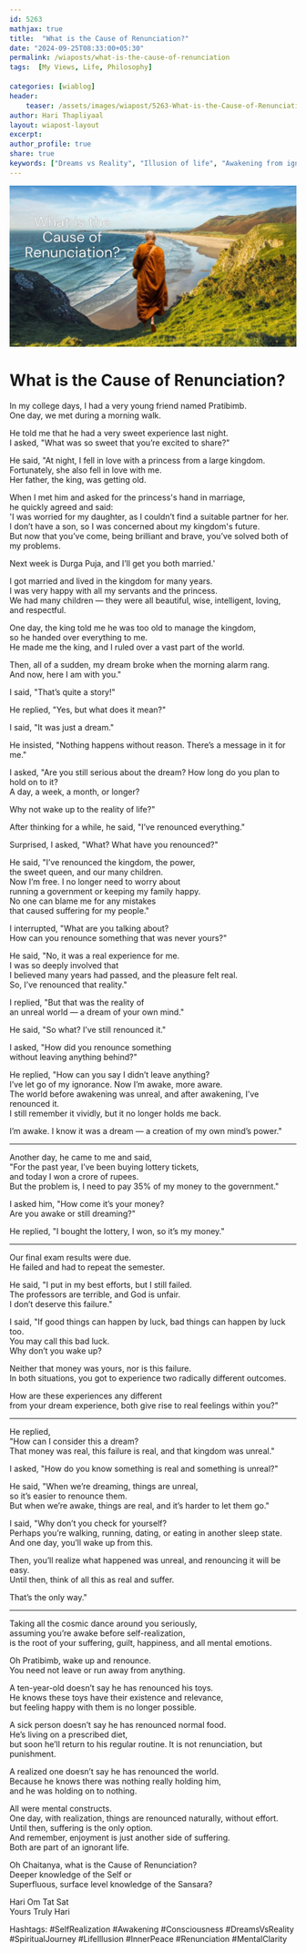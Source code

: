 ```yaml
---        
id: 5263 
mathjax: true        
title:  "What is the Cause of Renunciation?"        
date: "2024-09-25T08:33:00+05:30"        
permalink: /wiaposts/what-is-the-cause-of-renunciation
tags:  [My Views, Life, Philosophy]         
        
categories: [wiablog] 
header:        
    teaser: /assets/images/wiapost/5263-What-is-the-Cause-of-Renunciation.jpg        
author: Hari Thapliyaal        
layout: wiapost-layout        
excerpt:        
author_profile: true        
share: true
keywords: ["Dreams vs Reality", "Illusion of life", "Awakening from ignorance", "Self-realization philosophy", "Renouncing worldly attachments", "Philosophy of suffering and joy", "Spiritual awakening", "Meaning of dreams", "Consciousness and awareness", "Life as a dream metaphor"]        
--- 
```


![What is the Cause of Renunciation?](/assets/images/wiapost/5263-What-is-the-Cause-of-Renunciation.jpg)
   
# What is the Cause of Renunciation?    
   
In my college days, I had a very young friend named Pratibimb.  
One day, we met during a morning walk.  

He told me that he had a very sweet experience last night.  
I asked, "What was so sweet that you’re excited to share?"  

He said, "At night, I fell in love with a princess from a large kingdom.  
Fortunately, she also fell in love with me.  
Her father, the king, was getting old.  

When I met him and asked for the princess's hand in marriage,  
he quickly agreed and said:  
'I was worried for my daughter, as I couldn’t find a suitable partner for her.  
I don’t have a son, so I was concerned about my kingdom's future.  
But now that you’ve come, being brilliant and brave, you’ve solved both of my problems.  

Next week is Durga Puja, and I’ll get you both married.'  

I got married and lived in the kingdom for many years.  
I was very happy with all my servants and the princess.  
We had many children — they were all beautiful, wise, intelligent, loving, and respectful.  

One day, the king told me he was too old to manage the kingdom,  
so he handed over everything to me.  
He made me the king, and I ruled over a vast part of the world.  

Then, all of a sudden, my dream broke when the morning alarm rang.  
And now, here I am with you."  

I said, "That’s quite a story!"  

He replied, "Yes, but what does it mean?"  

I said, "It was just a dream."  

He insisted, "Nothing happens without reason. There’s a message in it for me."  

I asked, "Are you still serious about the dream? How long do you plan to hold on to it?  
A day, a week, a month, or longer?  

Why not wake up to the reality of life?"  

After thinking for a while, he said, "I’ve renounced everything."  

Surprised, I asked, "What? What have you renounced?"  

He said, "I’ve renounced the kingdom, the power,    
the sweet queen, and our many children.  
Now I’m free. I no longer need to worry about    
running a government or keeping my family happy.  
No one can blame me for any mistakes   
that caused suffering for my people."  

I interrupted, "What are you talking about?    
How can you renounce something that was never yours?"  

He said, "No, it was a real experience for me.  
I was so deeply involved that    
I believed many years had passed, and the pleasure felt real.  
So, I’ve renounced that reality."  

I replied, "But that was the reality of    
an unreal world — a dream of your own mind."  

He said, "So what? I’ve still renounced it."  

I asked, "How did you renounce something    
without leaving anything behind?"  

He replied, "How can you say I didn’t leave anything?  
I’ve let go of my ignorance. Now I’m awake, more aware.  
The world before awakening was unreal, and after awakening, I’ve renounced it.  
I still remember it vividly, but it no longer holds me back.  

I’m awake. I know it was a dream — a creation of my own mind’s power."  

---

Another day, he came to me and said,  
"For the past year, I’ve been buying lottery tickets,  
and today I won a crore of rupees.  
But the problem is, I need to pay 35% of my money to the government."  

I asked him, "How come it’s your money?  
Are you awake or still dreaming?"  

He replied, "I bought the lottery, I won, so it’s my money."  

---

Our final exam results were due.  
He failed and had to repeat the semester.  

He said, "I put in my best efforts, but I still failed.  
The professors are terrible, and God is unfair.  
I don’t deserve this failure."  

I said, "If good things can happen by luck, 
bad things can happen by luck too.  
You may call this bad luck.  
Why don’t you wake up?  

Neither that money was yours, nor is this failure.  
In both situations, 
you got to experience two radically different outcomes.  

How are these experiences any different    
from your dream experience, both give rise to real feelings within you?"  
 
---

He replied,  
"How can I consider this a dream?  
That money was real, this failure is real, and that kingdom was unreal."  

I asked, "How do you know something is real and something is unreal?"  

He said, "When we’re dreaming, things are unreal,  
so it’s easier to renounce them.  
But when we’re awake, things are real, and it’s harder to let them go."  

I said, "Why don’t you check for yourself?  
Perhaps you’re walking, running, dating, 
or eating in another sleep state.  
And one day, you’ll wake up from this.  

Then, you’ll realize what happened was unreal, 
and renouncing it will be easy.  
Until then, think of all this as real and suffer.  

That’s the only way."  

---

Taking all the cosmic dance around you seriously,  
assuming you’re awake before self-realization,  
is the root of your suffering, guilt, 
happiness, and all mental emotions.  

Oh Pratibimb, wake up and renounce.  
You need not leave or run away from anything.  

A ten-year-old doesn’t say he has renounced his toys.  
He knows these toys have their existence and relevance,  
but feeling happy with them is no longer possible.  

A sick person doesn’t say he has renounced normal food.  
He’s living on a prescribed diet,  
but soon he’ll return to his regular routine.
It is not renunciation, but punishment.  

A realized one doesn’t say he has renounced the world.  
Because he knows there was nothing really holding him,  
and he was holding on to nothing.  

All were mental constructs.  
One day, with realization, things are renounced naturally, without effort.  
Until then, suffering is the only option.  
And remember, enjoyment is just another side of suffering.  
Both are part of an ignorant life.  

Oh Chaitanya, what is the Cause of Renunciation?   
Deeper knowledge of the Self or    
Superfluous, surface level knowledge of the Sansara?

Hari Om Tat Sat   
Yours Truly Hari

Hashtags:
#SelfRealization
#Awakening
#Consciousness
#DreamsVsReality
#SpiritualJourney
#LifeIllusion
#InnerPeace
#Renunciation
#MentalClarity

